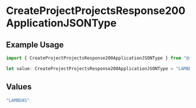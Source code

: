 # CreateProjectProjectsResponse200ApplicationJSONType

## Example Usage

```typescript
import { CreateProjectProjectsResponse200ApplicationJSONType } from "@simplesagar/vercel/models/createprojectop.js";

let value: CreateProjectProjectsResponse200ApplicationJSONType = "LAMBDAS";
```

## Values

```typescript
"LAMBDAS"
```